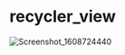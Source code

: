 # recycler_view

![Screenshot_1608724440](https://user-images.githubusercontent.com/50890978/102994820-e2c15580-4530-11eb-9429-6b27348bca3b.png)
